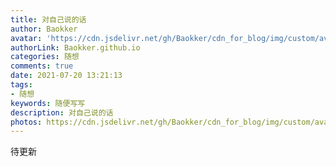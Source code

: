 ```yaml
---
title: 对自己说的话
author: Baokker
avatar: 'https://cdn.jsdelivr.net/gh/Baokker/cdn_for_blog/img/custom/avatar.jpg'
authorLink: Baokker.github.io
categories: 随想
comments: true
date: 2021-07-20 13:21:13
tags:
- 随想
keywords: 随便写写
description: 对自己说的话
photos: https://cdn.jsdelivr.net/gh/Baokker/cdn_for_blog/img/custom/avatar.jpg
---
```




待更新